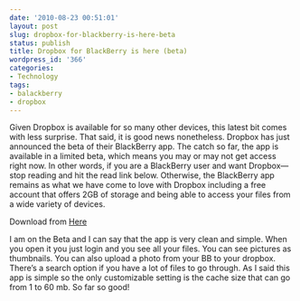 ```yaml
---
date: '2010-08-23 00:51:01'
layout: post
slug: dropbox-for-blackberry-is-here-beta
status: publish
title: Dropbox for BlackBerry is here (beta)
wordpress_id: '366'
categories:
- Technology
tags:
- balackberry
- dropbox
---
```


Given Dropbox is available for so many other devices, this latest bit comes with less surprise. That said, it is good news nonetheless. Dropbox has just announced the beta of their BlackBerry app. The catch so far, the app is available in a limited beta, which means you may or may not get access right now. In other words, if you are a BlackBerry user and want Dropbox—stop reading and hit the read link below. Otherwise, the BlackBerry app remains as what we have come to love with Dropbox including a free account that offers 2GB of storage and being able to access your files from a wide variety of devices.

Download from  [Here](https://www.dropbox.com/blackberrybeta)

I am on the Beta and I can say that the app is very clean and simple. When you open it you just login and you see all your files. You can see pictures as thumbnails. You can also upload a photo from your BB to your dropbox. There’s a search option if you have a lot of files to go through. As I said this app is simple so the only customizable setting is the cache size that can go from 1 to 60 mb. So far so good!
